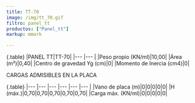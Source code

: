 ```yaml
---
title: TT-70
image: /img/tt_70.gif
filtro: panel_tt
productos: ["Panel_tt"]
markup: mmark

---
```

{.table}
|PANEL TT|TT-70|
|--- |--- |
|Peso propio (KN/ml)|10,00|
|Área (m²)|0,40|
|Centro de gravedad Yg (cm)|0|
|Momento de Inercia (cm4)|0|

CARGAS ADMISIBLES EN LA PLACA

{.table}
|--- |--- |--- |--- |--- |--- |
|Vano de placa (m)|0|0|0|0|0|
|H (máx.)|0,70|0,70|0,70|0,70|0,70|
|Carga máx. (KN/ml)|0|0|0|0|0|
